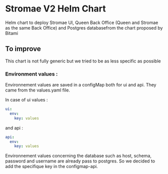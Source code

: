 # Stromae V2 Helm Chart 

Helm chart to deploy Stromae UI, Queen Back Office (Queen and Stromae as the same Back Office) and Postgres databasefrom the chart proposed by Bitami


## To improve 

This chart is not fully generic but we tried to be as less specific as possible

### Environment values :

Environnement values are saved in a configMap both for ui and api. They came from the values.yaml file.

In case of ui values : 

```yaml
ui:
  env:
    key: values
```

and api :

```yaml
api:
  env:
    key: values
```

Environnement values concerning the database such as host, schema, password and username are already pass to postgres. So we decided to add the specifique key in the configmap-api.